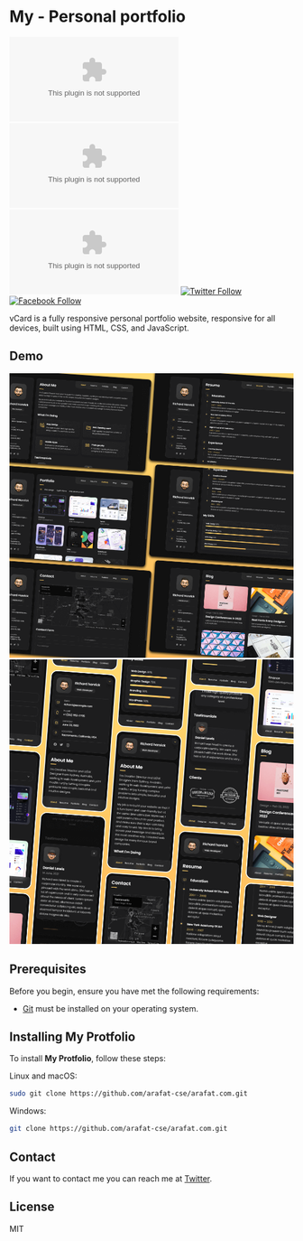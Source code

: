 # My - Personal portfolio
<!-- 
![GitHub repo size](https://img.shields.io/github/repo-size/arafat-cse/arafat.com)
![GitHub stars](https://img.shields.io/github/stars/arafat-cse/arafat.com?style=social)
![GitHub forks](https://img.shields.io/github/forks/arafat-cse/Courier-Delivery-Management?style=social)
[![Twitter Follow](https://img.shields.io/twitter/follow/arafat_dev2008?style=social)](https://x.com/arafat_dev2008)
[![Facebook Follow](https://img.shields.io/badge/Facebook-Follow-blue?style=social&logo=facebook)](https://www.facebook.com/arafat.dev2008/) -->

![GitHub repo size](https://img.shields.io/github/repo-size/arafat-cse/arafat.com?v=1)
![GitHub stars](https://img.shields.io/github/stars/arafat-cse/arafat.com?style=social&v=1)
![GitHub forks](https://img.shields.io/github/forks/arafat-cse/arafat.com?style=social&v=1)
[![Twitter Follow](https://img.shields.io/twitter/follow/arafat_dev2008?style=social)](https://x.com/arafat_dev2008)
[![Facebook Follow](https://img.shields.io/badge/Facebook-Follow-blue?style=social&logo=facebook)](https://www.facebook.com/arafat.dev2008/)



vCard is a fully responsive personal portfolio website, responsive for all devices, built using HTML, CSS, and JavaScript.

## Demo

![My Protfolio Desktop Demo](./website-demo-image/desktop.png "Desktop Demo")
![My Protfolio Mobile Demo](./website-demo-image/mobile.png "Mobile Demo")

## Prerequisites

Before you begin, ensure you have met the following requirements:

* [Git](https://git-scm.com/downloads "Download Git") must be installed on your operating system.

## Installing My Protfolio

To install **My Protfolio**, follow these steps:

Linux and macOS:

```bash
sudo git clone https://github.com/arafat-cse/arafat.com.git
```

Windows:

```bash
git clone https://github.com/arafat-cse/arafat.com.git
```

## Contact

If you want to contact me you can reach me at [Twitter](https://x.com/arafat_dev2008).

## License

MIT
